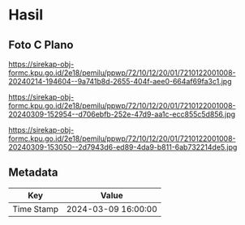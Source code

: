 # Hasil

## Foto C Plano

https://sirekap-obj-formc.kpu.go.id/2e18/pemilu/ppwp/72/10/12/20/01/7210122001008-20240214-194604--9a741b8d-2655-404f-aee0-664af69fa3c1.jpg

https://sirekap-obj-formc.kpu.go.id/2e18/pemilu/ppwp/72/10/12/20/01/7210122001008-20240309-152954--d706ebfb-252e-47d9-aa1c-ecc855c5d856.jpg

https://sirekap-obj-formc.kpu.go.id/2e18/pemilu/ppwp/72/10/12/20/01/7210122001008-20240309-153050--2d7943d6-ed89-4da9-b811-6ab732214de5.jpg


## Metadata

| Key        | Value               |
| ---------- | ------------------- |
| Time Stamp | 2024-03-09 16:00:00 |



